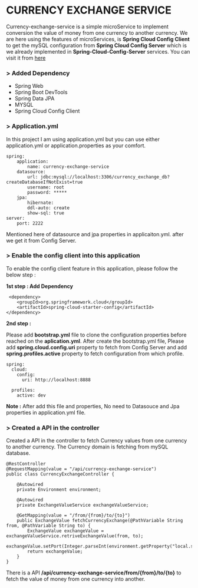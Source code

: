 # CURRENCY EXCHANGE SERVICE

Currency-exchange-service is a simple microService to implement conversion the value of money from one currency to another currency. We are here using the features of microServices, is **Spring Cloud Config Client** to get the mySQL configuration  from **Spring Cloud Config Server** which is we already implemented in **Spring-Cloud-Config-Server** services. You can visit it from [here](https://github.com/vikashvs36/microservices-tutorial/tree/master/spring-cloud-config-server)

### > Added Dependency

* Spring Web
* Spring Boot DevTools
* Spring Data JPA
* MYSQL
* Spring Cloud Config Client

### > Application.yml

In this project I am using application.yml but you can use either application.yml or application.properties as your comfort.

	spring:
		application:
			name: currency-exchange-service
		datasource:
			url: jdbc:mysql://localhost:3306/currency_exchange_db?createDatabaseIfNotExist=true
			username: root
			password: *****
		jpa:
			hibernate:
			ddl-auto: create
			show-sql: true
	server:
		port: 2222

Mentioned here of datasource and jpa properties in applicaiton.yml. after we get it from Config Server.

### > Enable the config client into this application

To enable the config client feature in this application, please follow the below step :

**1st step : Add Dependency**

	 <dependency>
		<groupId>org.springframework.cloud</groupId>
		<artifactId>spring-cloud-starter-config</artifactId>
	</dependency>
	
**2nd step :**

Please add **bootstrap.yml** file to clone the configuration properties before reached on the **aplication.yml**. After create the bootstrap.yml file, Please add **spring.cloud.config.uri** property to fetch from Config Server and add **spring.profiles.active** property to fetch configuration from which profile.

	spring:
	  cloud:
	    config:
	      uri: http://localhost:8888
	      
	  profiles:
	    active: dev
    
**Note :** After add this file and properties, No need to Datasouce and Jpa properties in application.yml file.

### > Created a API in the controller

Created a API in the controller to fetch Currency values from one currency to another currency. The Currency domain is fetching from mySQL database.

	@RestController
	@RequestMapping(value = "/api/currency-exchange-service")
	public class CurrencyExchangeController {
		
		@Autowired
		private Environment environment; 
		
		@Autowired
		private ExchangeValueService exchangeValueService;
		
		@GetMapping(value = "/from/{from}/to/{to}")
		public ExchangeValue fetchCurrencyExchange(@PathVariable String from, @PathVariable String to) {
			ExchangeValue exchangeValue = exchangeValueService.retriveExchangeValue(from, to);
			exchangeValue.setPort(Integer.parseInt(environment.getProperty("local.server.port")));
			return exchangeValue;
		}
	}

There is a API **/api/currency-exchange-service/from/{from}/to/{to}** to fetch the value of money from one currency into another.
